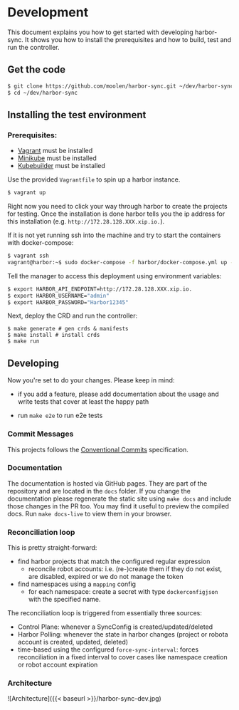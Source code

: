 # Development
This document explains you how to get started with developing harbor-sync. It shows you how to install the prerequisites and how to build, test and run the controller.

## Get the code

```bash
$ git clone https://github.com/moolen/harbor-sync.git ~/dev/harbor-sync
$ cd ~/dev/harbor-sync
```

## Installing the test environment

### Prerequisites:

* [Vagrant](https://www.vagrantup.com/docs/installation/) must be installed
* [Minikube](https://github.com/kubernetes/minikube/releases) must be installed
* [Kubebuilder](https://book.kubebuilder.io/quick-start.html#installation) must be installed

Use the provided `Vagrantfile` to spin up a harbor instance.

```sh
$ vagrant up
```

Right now you need to click your way through harbor to create the projects for testing.
Once the installation is done harbor tells you the ip address for this installation (e.g. `http://172.28.128.XXX.xip.io.`).

If it is not yet running ssh into the machine and try to start the containers with docker-compose:

```sh
$ vagrant ssh
vagrant@harbor:~$ sudo docker-compose -f harbor/docker-compose.yml up -d

```

Tell the manager to access this deployment using environment variables:

```sh
$ export HARBOR_API_ENDPOINT=http://172.28.128.XXX.xip.io.
$ export HARBOR_USERNAME="admin"
$ export HARBOR_PASSWORD="Harbor12345"
```

Next, deploy the CRD and run the controller:
```
$ make generate # gen crds & manifests
$ make install # install crds
$ make run
```

## Developing

Now you're set to do your changes.
Please keep in mind:

* if you add a feature, please add documentation about the usage and write tests that cover at least the happy path

* run `make e2e` to run e2e tests

### Commit Messages

This projects follows the [Conventional Commits](https://www.conventionalcommits.org/en/v1.0.0-beta.2/#summary) specification.

### Documentation
The documentation is hosted via GitHub pages. They are part of the repository and are located in the `docs` folder. If you change the documentation please regenerate the static site using `make docs` and include those changes in the PR too. You may find it useful to preview the compiled docs. Run `make docs-live` to view them in your browser.

### Reconciliation loop

This is pretty straight-forward:

* find harbor projects that match the configured regular expression
  * reconcile robot accounts: i.e. (re-)create them if they do not exist, are disabled, expired or we do not manage the token
* find namespaces using a `mapping` config
  * for each namespace: create a secret with type `dockerconfigjson` with the specified name.

The reconciliation loop is triggered from essentially three sources:
* Control Plane: whenever a SyncConfig is created/updated/deleted
* Harbor Polling: whenever the state in harbor changes (project or robota account is created, updated, deleted)
* time-based using the configured `force-sync-interval`: forces reconciliation in a fixed interval to cover cases like namespace creation or robot account expiration

### Architecture

![Architecture]({{< baseurl >}}/harbor-sync-dev.jpg)
